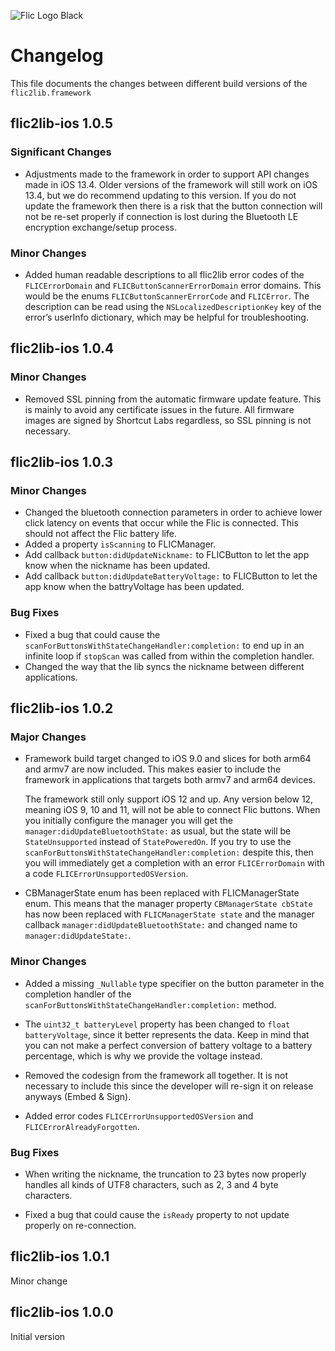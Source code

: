 ![Flic Logo Black](https://user-images.githubusercontent.com/2717016/70526105-1bbaa200-1b49-11ea-9aa0-49e7959300c3.png)

# Changelog

This file documents the changes between different build versions of the `flic2lib.framework`

## flic2lib-ios 1.0.5

### Significant Changes

* Adjustments made to the framework in order to support API changes made in iOS 13.4. Older versions of the framework will still work on iOS 13.4, but we do recommend updating to this version. If you do not update the framework then there is a risk that the button connection will not be re-set properly if connection is lost during the Bluetooth LE encryption exchange/setup process.

### Minor Changes

* Added human readable descriptions to all flic2lib error codes of the `FLICErrorDomain` and `FLICButtonScannerErrorDomain` error domains. This would be the enums `FLICButtonScannerErrorCode` and `FLICError`. The description can be read using the `NSLocalizedDescriptionKey` key of the error’s userInfo dictionary, which may be helpful for troubleshooting.

## flic2lib-ios 1.0.4

### Minor Changes

* Removed SSL pinning from the automatic firmware update feature. This is mainly to avoid any certificate issues in the future. All firmware images are signed by Shortcut Labs regardless, so SSL pinning is not necessary.

## flic2lib-ios 1.0.3

### Minor Changes

* Changed the bluetooth connection parameters in order to achieve lower click latency on events that occur while the Flic is connected. This should not affect the Flic battery life.
* Added a property `isScanning` to FLICManager.
* Add callback `button:didUpdateNickname:` to FLICButton to let the app know when the nickname has been updated.
* Add callback `button:didUpdateBatteryVoltage:` to FLICButton to let the app know when the battryVoltage has been updated.

### Bug Fixes

* Fixed a bug that could cause the `scanForButtonsWithStateChangeHandler:completion:` to end up in an infinite loop if `stopScan` was called from within the completion handler.
* Changed the way that the lib syncs the nickname between different applications.

## flic2lib-ios 1.0.2

### Major Changes

* Framework build target changed to iOS 9.0 and slices for both arm64 and armv7 are now included. This makes easier to include the framework in applications that targets both armv7 and arm64 devices.

	The framework still only support iOS 12 and up. Any version below 12, meaning iOS 9, 10 and 11, will not be able to connect Flic buttons. When you initially configure the manager you will get the `manager:didUpdateBluetoothState:` as usual, but the state will be `StateUnsupported` instead of `StatePoweredOn`. If you try to use the `scanForButtonsWithStateChangeHandler:completion:` despite this, then you will immediately get a completion with an error `FLICErrorDomain` with a code `FLICErrorUnsupportedOSVersion`.

* CBManagerState enum has been replaced with FLICManagerState enum. This means that the manager property `CBManagerState cbState` has now been replaced with `FLICManagerState state` and the manager callback `manager:didUpdateBluetoothState:` and changed name to `manager:didUpdateState:`.

### Minor Changes

* Added a missing `_Nullable` type specifier on the button parameter in the completion handler of the `scanForButtonsWithStateChangeHandler:completion:` method.

* The `uint32_t batteryLevel` property has been changed to `float batteryVoltage`, since it better represents the data. Keep in mind that you can not make a perfect conversion of battery voltage to a battery percentage, which is why we provide the voltage instead.

* Removed the codesign from the framework all together. It is not necessary to include this since the developer will re-sign it on release anyways (Embed & Sign).

* Added error codes `FLICErrorUnsupportedOSVersion` and `FLICErrorAlreadyForgotten`. 

### Bug Fixes

* When writing the nickname, the truncation to 23 bytes now properly handles all kinds of UTF8 characters, such as 2, 3 and 4 byte characters.

* Fixed a bug that could cause the `isReady` property to not update properly on re-connection.


## flic2lib-ios 1.0.1

Minor change

## flic2lib-ios 1.0.0

Initial version